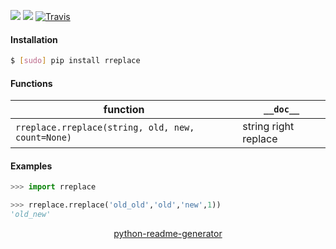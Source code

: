 <!--
https://pypi.org/project/readme-generator/
https://pypi.org/project/python-readme-generator/
-->

[![](https://img.shields.io/pypi/pyversions/rreplace.svg?longCache=True)](https://pypi.org/project/rreplace/)
[![](https://img.shields.io/pypi/v/rreplace.svg?maxAge=3600)](https://pypi.org/project/rreplace/)
[![Travis](https://api.travis-ci.org/looking-for-a-job/rreplace.py.svg?branch=master)](https://travis-ci.org/looking-for-a-job/rreplace.py/)

#### Installation
```bash
$ [sudo] pip install rreplace
```

#### Functions
function|`__doc__`
-|-
`rreplace.rreplace(string, old, new, count=None)` |string right replace

#### Examples
```python
>>> import rreplace

>>> rreplace.rreplace('old_old','old','new',1))
'old_new'
```

<p align="center">
    <a href="https://pypi.org/project/python-readme-generator/">python-readme-generator</a>
</p>